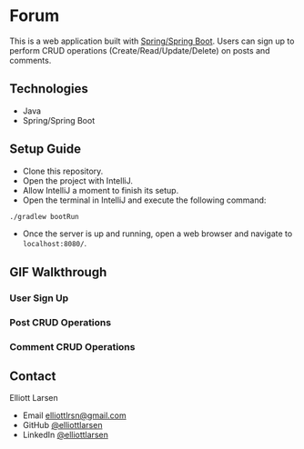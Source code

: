# Forum
This is a web application built with [Spring/Spring Boot](https://spring.io/projects/spring-boot). 
Users can sign up to perform CRUD operations (Create/Read/Update/Delete) on posts and comments.

## Technologies
* Java
* Spring/Spring Boot

## Setup Guide
- Clone this repository.
- Open the project with IntelliJ.
- Allow IntelliJ a moment to finish its setup.
- Open the terminal in IntelliJ and execute the following command:
```sh
./gradlew bootRun
```
- Once the server is up and running, open a web browser and navigate to `localhost:8080/`.

## GIF Walkthrough
### User Sign Up

### Post CRUD Operations

### Comment CRUD Operations

## Contact
Elliott Larsen
* Email elliottlrsn@gmail.com
* GitHub [@elliottlarsen](https://github.com/elliottlarsen)
* LinkedIn [@elliottlarsen](https://www.linkedin.com/in/elliottlarsen)